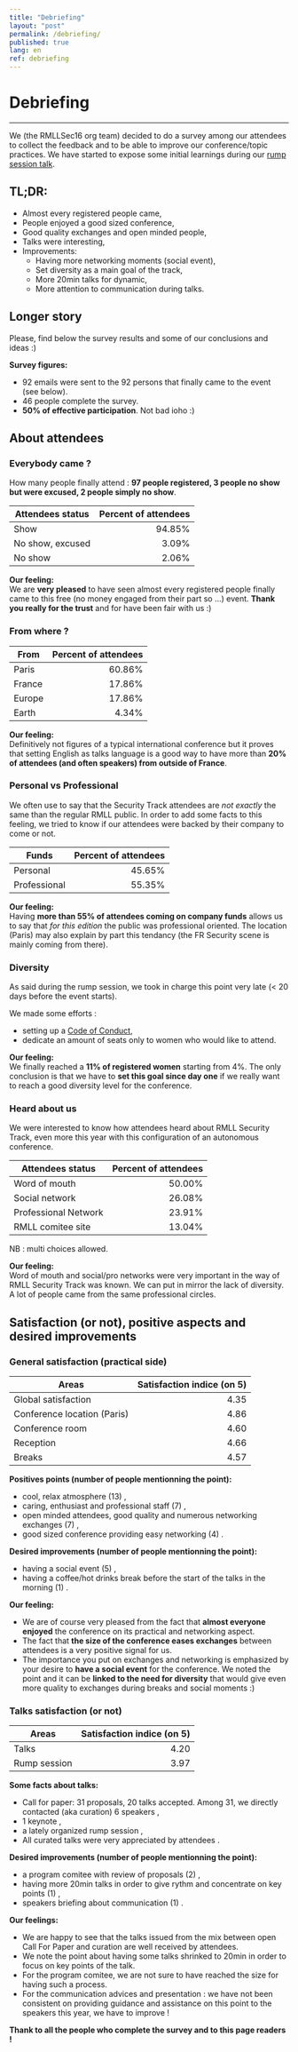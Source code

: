 ```yaml
---
title: "Debriefing"
layout: "post"
permalink: /debriefing/
published: true
lang: en
ref: debriefing
---
```

# Debriefing

---

We (the RMLLSec16 org team) decided to do a survey among our attendees to collect the feedback and to be able to improve our conference/topic practices. We have started to expose some initial learnings during our [rump session talk](https://sec2016.rmll.info//files/20160705-09-rump-8-Brocas-orga.pdf).

## TL;DR:

* Almost every registered people came,
* People enjoyed a good sized conference,
* Good quality exchanges and open minded people,
* Talks were interesting,
* Improvements:
  * Having more networking moments (social event), 
  * Set diversity as a main goal of the track,
  * More 20min talks for dynamic,
  * More attention to communication during talks.

## Longer story

Please, find below the survey results and some of our conclusions and ideas :)

**Survey figures:** 

* 92 emails were sent to the 92 persons that finally came to the event (see below).
* 46 people complete the survey. 
* **50% of effective participation**. Not bad ioho :)

## About attendees

### Everybody came ?

How many people finally attend : **97 people registered, 3 people no show but were excused, 2 people simply no show**.

<div data-figure="chart" data-series="rows" data-focus="chart"></div>

| Attendees status | Percent of attendees | 
| ---------------- | -------------------: |
| Show             |  94.85%              |
| No show, excused |   3.09%              |
| No show          |   2.06%              |

**Our feeling:** 
<br>
We are __very pleased__ to have seen almost every registered people finally came to this free (no money engaged from their part so ...) event. **Thank you really for the trust** and for have been fair with us :)

### From where ?

<div data-figure="chart" data-type="line" data-series="columns" data-focus="chart"></div>

| From             | Percent of attendees | 
| ---------------- | -------------------: |
| Paris            |  60.86%              |
| France           |  17.86%              |
| Europe           |  17.86%              |
| Earth            |   4.34%              |

**Our feeling:** 
<br>
Definitively not figures of a typical international conference but it proves that setting English as talks language is a good way to have more than **20% of attendees (and often speakers) from outside of France**.

### Personal vs Professional

We often use to say that the Security Track attendees are *not exactly* the same than the regular RMLL public. In order to add some facts to this feeling, we tried to know if our attendees were backed by their company to come or not.

<div data-figure="chart" data-type="line" data-series="columns" data-focus="chart"></div>

| Funds            | Percent of attendees | 
| ---------------- | -------------------: |
| Personal         |  45.65%              |
| Professional     |  55.35%              |


**Our feeling:** 
<br>
Having **more than 55% of attendees coming on company funds** allows us to say that *for this edition* the public was professional oriented. The location (Paris) may also explain by part this tendancy (the FR Security scene is mainly coming from there). 

### Diversity

As said during the rump session, we took in charge this point very late (< 20 days before the event starts). 

We made some efforts :

* setting up a [Code of Conduct](https://sec2016.rmll.info/code-of-conduct/), 
* dedicate an amount of seats only to women who would like to attend.

**Our feeling:** 
<br>
We finally reached a **11% of registered women** starting from 4%. The only conclusion is that we have to **set this goal since day one** if we really want to reach a good diversity level for the conference.

### Heard about us

We were interested to know how attendees heard about RMLL Security Track, even more this year with this configuration of an autonomous conference.

<div data-figure="chart" data-series="rows" data-focus="chart"></div>

| Attendees status     | Percent of attendees | 
| -------------------- | -------------------: |
| Word of mouth        |   50.00%             |
| Social network       |   26.08%             |
| Professional Network |   23.91%             |
| RMLL comitee site    |   13.04%             |

NB : multi choices allowed.

**Our feeling:** 
<br>
Word of mouth and social/pro networks were very important in the way of RMLL Security Track was known. We can put in mirror the lack of diversity. A lot of people came from the same professional circles.

## Satisfaction (or not), positive aspects and desired improvements 

### General satisfaction (practical side)

<div data-figure="chart" data-type="line" data-series="columns" data-focus="chart"></div>

| Areas                       | Satisfaction indice (on 5) |
| --------------------------- | -------------------------: |
| Global satisfaction         | 4.35                       | 
| Conference location (Paris) | 4.86                       |
| Conference room             | 4.60                       |
| Reception                   | 4.66                       |
| Breaks                      | 4.57                       |

**Positives points (number of people mentionning the point):**

* cool, relax atmosphere (13) ,
* caring, enthusiast and professional staff (7) ,
* open minded attendees, good quality and numerous networking exchanges (7) ,
* good sized conference providing easy networking (4) .

**Desired improvements (number of people mentionning the point):** 

* having a social event (5) ,
* having a coffee/hot drinks break before the start of the talks in the morning (1) .

**Our feeling:** 

* We are of course very pleased from the fact that **almost everyone enjoyed** the conference on its practical and networking aspect. 
* The fact that **the size of the conference eases exchanges** between attendees is a very positive signal for us.
* The importance you put on exchanges and networking is emphasized by your desire to **have a social event** for the conference. 
  We noted the point and it can be **linked to the need for diversity** that would give even more quality to exchanges during breaks and social moments :) 

### Talks satisfaction (or not)

<div data-figure="chart" data-type="line" data-series="columns" data-focus="chart"></div>

| Areas                      | Satisfaction indice (on 5) |
| -------------------------- | -------------------------: |
| Talks                      | 4.20                       | 
| Rump session               | 3.97                       |

**Some facts about talks:**

* Call for paper: 31 proposals, 20 talks accepted. Among 31, we directly contacted (aka curation) 6 speakers ,
* 1 keynote ,
* a lately organized rump session ,
* All curated talks were very appreciated by attendees .

**Desired improvements (number of people mentionning the point):**

* a program comitee with review of proposals (2) ,
* having more 20min talks in order to give rythm and concentrate on key points (1) ,
* speakers briefing about communication (1) .

**Our feelings:** 

* We are happy to see that the talks issued from the mix between open Call For Paper and curation are well received by attendees.
* We note the point about having some talks shrinked to 20min in order to focus on key points of the talk. 
* For the program comitee, we are not sure to have reached the size for having such a process.
* For the communication advices and presentation : we have not been consistent on providing guidance and assistance on this point to the speakers this year, we have to improve !

**Thank to all the people who complete the survey and to this page readers !** 
